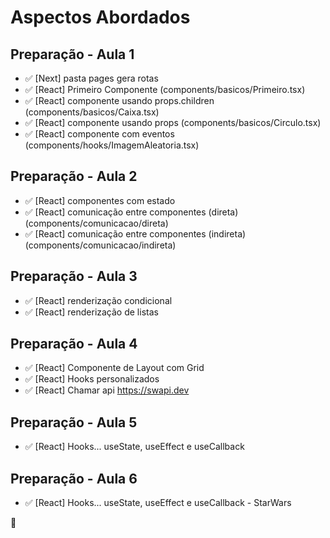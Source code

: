 # Aspectos Abordados

## Preparação - Aula 1

- ✅ [Next] pasta pages gera rotas
- ✅ [React] Primeiro Componente (components/basicos/Primeiro.tsx)
- ✅ [React] componente usando props.children (components/basicos/Caixa.tsx)
- ✅ [React] componente usando props (components/basicos/Circulo.tsx)
- ✅ [React] componente com eventos (components/hooks/ImagemAleatoria.tsx)

## Preparação - Aula 2

- ✅ [React] componentes com estado
- ✅ [React] comunicação entre componentes (direta) (components/comunicacao/direta)
- ✅ [React] comunicação entre componentes (indireta) (components/comunicacao/indireta)

## Preparação - Aula 3

- ✅ [React] renderização condicional
- ✅ [React] renderização de listas

## Preparação - Aula 4

- ✅ [React] Componente de Layout com Grid
- ✅ [React] Hooks personalizados
- ✅ [React] Chamar api https://swapi.dev

## Preparação - Aula 5

- ✅ [React] Hooks... useState, useEffect e useCallback

## Preparação - Aula 6

- ✅ [React] Hooks... useState, useEffect e useCallback - StarWars

🔴
